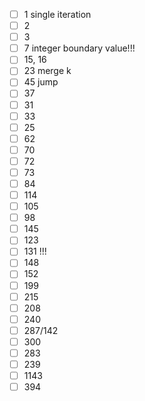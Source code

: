 - [ ] 1 single iteration
- [ ] 2
- [ ] 3
- [ ] 7 integer boundary value!!!
- [ ] 15, 16
- [ ] 23 merge k
- [ ] 45 jump
- [ ] 37
- [ ] 31
- [ ] 33
- [ ] 25
- [ ] 62
- [ ] 70
- [ ] 72
- [ ] 73
- [ ] 84
- [ ] 114
- [ ] 105
- [ ] 98
- [ ] 145
- [ ] 123
- [ ] 131 !!!
- [ ] 148
- [ ] 152
- [ ] 199
- [ ] 215
- [ ] 208
- [ ] 240
- [ ] 287/142
- [ ] 300
- [ ] 283
- [ ] 239
- [ ] 1143
- [ ] 394